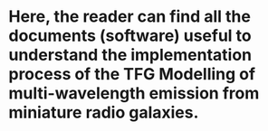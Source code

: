 # Here, the reader can find all the documents (software) useful to understand the implementation process of the TFG Modelling of multi-wavelength emission from miniature radio galaxies.
